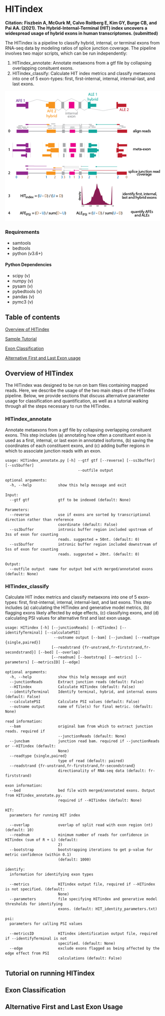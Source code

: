 # HITindex

**Citation: Fiszbein A, McGurk M, Calvo Roitberg E, Kim GY, Burge CB, and Pai AA. (2021). The Hybrid-Internal-Terminal (HIT) index uncovers a widespread usage of hybrid exons in human transcriptomes. (submitted)**

The HITindex is a pipeline to classify hybrid, internal, or terminal exons from RNA-seq data by modeling ratios of splice junction coverage. The pipeline involves two major scripts, which can be run independently:

1. HITindex_annotate: Annotate metaexons from a gtf file by collapsing overlapping consituent exons. 
2. HITindex_classify: Calculate HIT index metrics and classify metaexons into one of 5 exon-types: first, first-internal, internal, internal-last, and last exons. 

![HITindex_image](./readme/HITindex_overview.png)

### Requirements 

- samtools
- bedtools
- python (v3.6+)

#### Python Dependencies
- scipy (v)
- numpy (v)
- pysam (v)
- pybedtools (v)
- pandas (v)
- pymc3 (v)

## Table of contents
[Overview of HITindex](#overview)

[Sample Tutorial](#tutorial)

[Exon Classification](#classification)

[Alternative First and Last Exon usage](#psi)

## Overview of HITindex

The HITindex was designed to be run on bam files containing mapped reads. Here, we describe the usage of the two main steps of the HITindex pipeline. Below, we provide sections that discuss alternative parameter usage for classification and quantification, as well as a tutorial walking through all the steps necessary to run the HITindex.

### HITindex_annotate
Annotate metaexons from a gtf file by collapsing overlapping consituent exons. This step includes (a) annotating how often a constituent exon is used as a first, internal, or last exon in annotated isoforms, (b) saving the coordinates of each constituent exons, and (c) adding buffer regions in which to associate junction reads with an exon.

```
usage: HITindex_annotate.py [-h] --gtf gtf [--reverse] [--ss3buffer] [--ss5buffer] 
                                 --outfile output

optional arguments:
  -h, --help            show this help message and exit

Input:
  --gtf gtf             gtf to be indexed (default: None)

Parameters:
  --reverse             use if exons are sorted by transcriptional direction rather than reference
                        coordinate (default: False)
  --ss3buffer           intronic buffer region included upstream of 3ss of exon for counting
                        reads. suggested = 50nt. (default: 0)
  --ss5buffer           intronic buffer region included downstream of 5ss of exon for counting
                        reads. suggested = 20nt. (default: 0)

Output:
  --outfile output  name for output bed with merged/annotated exons (default: None)
```

### HITindex_classify
Calculate HIT index metrics and classify metaexons into one of 5 exon-types: first, first-internal, internal, internal-last, and last exons. This step includes (a) calculating the HITindex and generative model metrics, (b) flagging exons likely affected by edge effects, (c) classifying exons, and (d) calculating PSI values for alternative first and last exon usage.

```
usage: HITindex [-h] [--junctionReads] [--HITindex] [--identifyTerminal] [--calculatePSI] 
                      --outname output [--bam] [--juncbam] [--readtype {single,paired}]
                     [--readstrand {fr-unstrand,fr-firststrand,fr-secondstrand}] [--bed] [--overlap]
                     [--readnum] [--bootstrap] [--metrics] [--parameters] [--metricsID] [--edge]

optional arguments:
  -h, --help            show this help message and exit
  --junctionReads       Extract junction reads (default: False)
  --HITindex            Calculate HITindex (default: False)
  --identifyTerminal    Identify terminal, hybrid, and internal exons (default: False)
  --calculatePSI        Calculate PSI values (default: False)
  --outname output      name of file(s) for final metric. (default: None)

read information:
  --bam                 original bam from which to extract junction reads. required if
                        --junctionReads (default: None)
  --juncbam             junction read bam. required if --junctionReads or --HITindex (default:
                        None)
  --readtype {single,paired}
                        type of read (default: paired)
  --readstrand {fr-unstrand,fr-firststrand,fr-secondstrand}
                        directionality of RNA-seq data (default: fr-firststrand)

exon information:
  --bed                 bed file with merged/annotated exons. Output from HITindex_annotate.py.
                        required if --HITindex (default: None)

HIT:
  parameters for running HIT index

  --overlap             overlap of split read with exon region (nt) (default: 10)
  --readnum             minimum number of reads for confidence in HITindex (sum of R + L) (default:
                        2)
  --bootstrap           bootstrapping iterations to get p-value for metric confidence (within 0.1)
                        (default: 1000)

identify:
  information for identifying exon types

  --metrics             HITindex output file, required if --HITindex is not specified. (default:
                        None)
  --parameters          file specifying HITindex and generative model thresholds for identifying
                        exons. (default: HIT_identity_parameters.txt)

psi:
  parameters for calling PSI values

  --metricsID           HITindex identification output file, required if --identifyTerminal is not
                        specified. (default: None)
  --edge                exclude exons flagged as being affected by the edge effect from PSI
                        calculations (default: False)
```

## Tutorial on running HITindex

## Exon Classification

## Alternative First and Last Exon Usage


